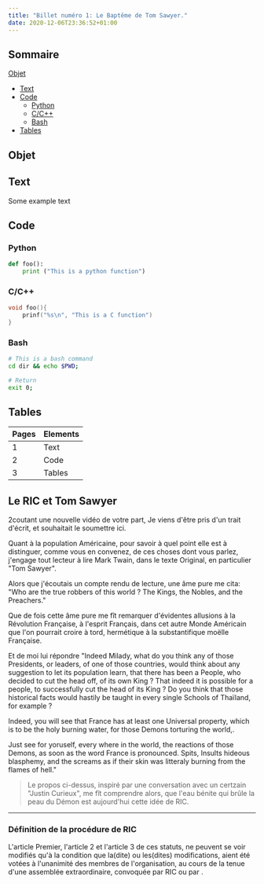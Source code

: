 ```yaml
---
title: "Billet numéro 1: Le Baptême de Tom Sawyer."
date: 2020-12-06T23:36:52+01:00
---
```




## Sommaire 

[Objet](#Objet)
- [Text](#text)
- [Code](#code)
  - [Python](#python)
  - [C/C++](#cc)
  - [Bash](#bash)
- [Tables](#tables)


## Objet

## Text

Some example text

## Code

### Python

```python
def foo():
    print ("This is a python function")
```

### C/C++

```C
void foo(){
    prinf("%s\n", "This is a C function")
}
```

### Bash

```bash
# This is a bash command
cd dir && echo $PWD;

# Return
exit 0;
```

## Tables

| Pages | Elements |
| ----- | -------- |
| 1     | Text     |
| 2     | Code     |
| 3     | Tables   |


## Le RIC et Tom Sawyer

2coutant une nouvelle vidéo de votre part, 
Je viens d'être pris d'un trait d'écrit, et souhaitait le soumettre ici.

Quant à la population Américaine, pour savoir à quel point elle est à distinguer, comme vous en convenez, de ces choses dont vous parlez, j'engage tout lecteur à lire Mark Twain, dans le texte Original, en particulier "Tom Sawyer".

Alors que j'écoutais un compte rendu de lecture, une âme pure me cita: "Who are the true robbers of this world ? The Kings, the Nobles, and the Preachers."

Que de fois cette âme pure me fît remarquer d'évidentes allusions à la Révolution Française, à l'esprit Français, dans cet autre Monde Américain que l'on pourrait croire à tord, hermétique à la substantifique moëlle Française.

Et de moi lui répondre "Indeed Milady, what do you think any of those Presidents, or leaders, of one of those countries, would think about any suggestion to let its population learn, that there has been a People, who decided to cut the head off, of its own King ? That indeed it is possible for a people, to successfully cut the head of its King ? Do you think that those historical facts would hastily be taught in every single Schools of Thaïland, for example ?

Indeed, you will see that France has at least one Universal property, which is to be the holy burning water, for those Demons torturing the world,. 

Just see for yoruself, every where in the world, the reactions of those Demons, as soon as the word France is pronounced. 
Spits, Insults hideous blasphemy, and the screams as if their skin was litteraly burning from the flames of hell."


> Le propos ci-dessus, inspiré par une conversation avec un certzain "Justin Curieux", me fît comprendre alors, que l'eau bénite qui brûle la peau du Démon est aujourd'hui cette idée de RIC.














--- 


### Définition de la procédure de RIC

L'article Premier, l'article 2 et l'article 3 de ces statuts, ne peuvent se voir modifiés qu'à la condition que la(dite) ou les(dites) modifications, aient été votées à l'unanimité des membres de l'organisation, au cours de la tenue d'une assemblée extraordinaire, convoquée par RIC ou par .

